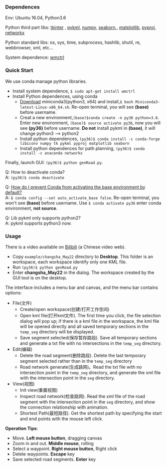 ### Dependences
Env: Ubuntu 16.04, Python3.6

Python third part libs: [tkinter](https://wiki.python.org/moin/TkInter)
, [pykml](https://pythonhosted.org/pykml/installation.html), [numpy](http://www.numpy.org/), [seaborn](https://seaborn.pydata.org/installing.html),, [matplotlib](https://matplotlib.org/users/installing.html), [pyproj](https://jswhit.github.io/pyproj/), [networkx](https://networkx.github.io/)

Python standard libs: os, sys, time, subprocess, hashlib, shutil, re, webbrowser, xml, etc...

System dependence: [wmctrl](http://manpages.ubuntu.com/manpages/bionic/en/man1/wmctrl.1.html)  

### Quick Start
We use conda manage python libraries.
- Install system dependence, `$ sudo apt-get install wmctrl` 
- Install Python dependences, using conda
    - [Download](https://repo.anaconda.com/miniconda/Miniconda3-latest-Linux-x86_64.sh) miniconda3(python3, x64) and install,`$ bash Miniconda3-latest-Linux-x86_64.sh`. Re-open terminal, you will see **(base)** before username.
    - Creat a new environment,`(base)$conda create -n py36 python=3.6`. Enter new environment, `(base)$ source activate py36`, now you will see **(py36)** before username. **Do not** install pykml in **(base)**, it will change python3 --> python2
    - Install python dependences, `(py36)$ conda install -c conda-forge libiconv numpy tk pykml pyproj matplotlib seaborn`
    - Install python dependences for path planning, `(py36)$ conda install -c anaconda networkx`

Finally, launch GUI: `(py36)$ python genRoad.py`.

Q: How to deactivate conda?  
A: `(py36)$ conda deactivate`

Q: [How do I prevent Conda from activating the base environment by default?](https://stackoverflow.com/questions/54429210/how-do-i-prevent-conda-from-activating-the-base-environment-by-default)  
A: `$ conda config --set auto_activate_base false`.  Re-open terminal, you won't see **(base)** before username. Use `$ conda activate py36` enter conda environment, **not source**. 

Q: Lib pykml only supports python2?  
A: pykml supports python3 now.

### Usage

There is a video available on [Bilibili](https://www.bilibili.com/video/av42444813/) (a Chinese video web).

- Copy `example/changsha_May22` directory to **Desktop**. This folder is an workspace, each workspace identify only one KML file.
- Run `(py36)$ python genRoad.py`
- Enter **changsha_May22** in the dialog. The workspace created by the GUI tool is on the desktop.

The interface includes a menu bar and canvas, and the menu bar contains options:
- File(文件)
    - Create/open workspace(创建/打开工作空间)
    - Open kml file(打开kml文件). The first time you click, the file selection dialog will pop up; if there is a kml file in the workspace, the kml file will be opened directly and all saved temporary sections in the `temp_seg` directory will be displayed.
    - Save segment selected(保存暂存路段). Save all temporary sections and generate a txt file with no intersections in the `temp_seg` directory.
- Edit(编辑)
    - Delete the road segment(删除路段). Delete the last temporary segment selected rather than in the `temp_seg` directory
    - Road network generate(生成路网)。Read the txt file with no intersection point in the `temp_seg` directory, and generate the xml file with the intersection point in the `seg` directory.
- View(视图)
    - Init view(重置视图)
    - Inspect road network(检查路网). Read the xml file of the road segment with the intersection point in the `seg` directory, and show the connection relationship with animation.
    - Shortest Path(最短路径). Get the shortest path by specifying the start and end points with the mouse left click.

**Operation Tips**:
- Move. **Left mouse button**, dragging canvas
- Zoom in and out. **Middle mouse**, rolling
- Select a waypoint. **Right mouse button**, Right click
- Delete waypoints. **Escape** key
- Save selected road segments. **Enter** key

